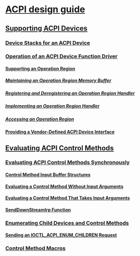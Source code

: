 # [ACPI design guide](index.md)
## [Supporting ACPI Devices](supporting-acpi-devices.md)
### [Device Stacks for an ACPI Device](device-stacks-for-an-acpi-device.md)
### [Operation of an ACPI Device Function Driver](operation-of-an-acpi-device-function-driver.md)
#### [Supporting an Operation Region](supporting-an-operation-region.md)
##### [Maintaining an Operation Region Memory Buffer](maintaining-an-operation-region-memory-buffer.md)
##### [Registering and Deregistering an Operation Region Handler](registering-and-deregistering-an-operation-region-handler.md)
##### [Implementing an Operation Region Handler](implementing-an-operation-region-handler.md)
##### [Accessing an Operation Region](accessing-an-operation-region.md)
#### [Providing a Vendor-Defined ACPI Device Interface](providing-a-vendor-defined-acpi-device-interface.md)
## [Evaluating ACPI Control Methods](evaluating-acpi-control-methods.md)
### [Evaluating ACPI Control Methods Synchronously](evaluating-acpi-control-methods-synchronously.md)
#### [Control Method Input Buffer Structures](control-method-input-buffer-structures.md)
#### [Evaluating a Control Method Without Input Arguments](evaluating-a-control-method-without-input-arguments.md)
#### [Evaluating a Control Method That Takes Input Arguments](evaluating-a-control-method-that-takes-input-arguments.md)
#### [SendDownStreamIrp Function](senddownstreamirp-function.md)
### [Enumerating Child Devices and Control Methods](enumerating-child-devices-and-control-methods.md)
#### [Sending an IOCTL_ACPI_ENUM_CHILDREN Request](sending-an-ioctl-acpi-enum-children-request.md)
### [Control Method Macros](control-method-macros.md)

